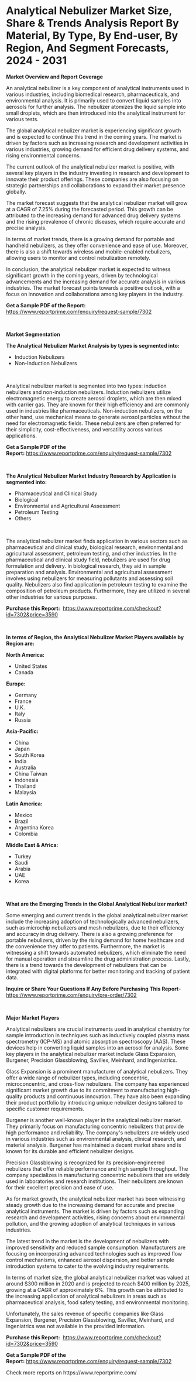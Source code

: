 <p><h1>Analytical Nebulizer Market Size, Share & Trends Analysis Report By Material, By Type, By End-user, By Region, And Segment Forecasts, 2024 - 2031</h1></p><p><strong>Market Overview and Report Coverage</strong></p>
<p><p>An analytical nebulizer is a key component of analytical instruments used in various industries, including biomedical research, pharmaceuticals, and environmental analysis. It is primarily used to convert liquid samples into aerosols for further analysis. The nebulizer atomizes the liquid sample into small droplets, which are then introduced into the analytical instrument for various tests.</p><p>The global analytical nebulizer market is experiencing significant growth and is expected to continue this trend in the coming years. The market is driven by factors such as increasing research and development activities in various industries, growing demand for efficient drug delivery systems, and rising environmental concerns.</p><p>The current outlook of the analytical nebulizer market is positive, with several key players in the industry investing in research and development to innovate their product offerings. These companies are also focusing on strategic partnerships and collaborations to expand their market presence globally.</p><p>The market forecast suggests that the analytical nebulizer market will grow at a CAGR of 7.25% during the forecasted period. This growth can be attributed to the increasing demand for advanced drug delivery systems and the rising prevalence of chronic diseases, which require accurate and precise analysis.</p><p>In terms of market trends, there is a growing demand for portable and handheld nebulizers, as they offer convenience and ease of use. Moreover, there is also a shift towards wireless and mobile-enabled nebulizers, allowing users to monitor and control nebulization remotely.</p><p>In conclusion, the analytical nebulizer market is expected to witness significant growth in the coming years, driven by technological advancements and the increasing demand for accurate analysis in various industries. The market forecast points towards a positive outlook, with a focus on innovation and collaborations among key players in the industry.</p></p>
<p><strong>Get a Sample PDF of the Report:</strong> <a href="https://www.reportprime.com/enquiry/request-sample/7302">https://www.reportprime.com/enquiry/request-sample/7302</a></p>
<p>&nbsp;</p>
<p><strong>Market Segmentation</strong></p>
<p><strong>The Analytical Nebulizer Market Analysis by types is segmented into:</strong></p>
<p><ul><li>Induction Nebulizers</li><li>Non-Induction Nebulizers</li></ul></p>
<p>&nbsp;</p>
<p><p>Analytical nebulizer market is segmented into two types: induction nebulizers and non-induction nebulizers. Induction nebulizers utilize electromagnetic energy to create aerosol droplets, which are then mixed with carrier gas. They are known for their high efficiency and are commonly used in industries like pharmaceuticals. Non-induction nebulizers, on the other hand, use mechanical means to generate aerosol particles without the need for electromagnetic fields. These nebulizers are often preferred for their simplicity, cost-effectiveness, and versatility across various applications.</p></p>
<p><strong>Get a Sample PDF of the Report:</strong>&nbsp;<a href="https://www.reportprime.com/enquiry/request-sample/7302">https://www.reportprime.com/enquiry/request-sample/7302</a></p>
<p>&nbsp;</p>
<p><strong>The Analytical Nebulizer Market Industry Research by Application is segmented into:</strong></p>
<p><ul><li>Pharmaceutical and Clinical Study</li><li>Biological</li><li>Environmental and Agricultural Assessment</li><li>Petroleum Testing</li><li>Others</li></ul></p>
<p>&nbsp;</p>
<p><p>The analytical nebulizer market finds application in various sectors such as pharmaceutical and clinical study, biological research, environmental and agricultural assessment, petroleum testing, and other industries. In the pharmaceutical and clinical study field, nebulizers are used for drug formulation and delivery. In biological research, they aid in sample preparation and analysis. Environmental and agricultural assessment involves using nebulizers for measuring pollutants and assessing soil quality. Nebulizers also find application in petroleum testing to examine the composition of petroleum products. Furthermore, they are utilized in several other industries for various purposes.</p></p>
<p><strong>Purchase this Report:</strong>&nbsp; <a href="https://www.reportprime.com/checkout?id=7302&price=3590">https://www.reportprime.com/checkout?id=7302&price=3590</a></p>
<p>&nbsp;</p>
<p><strong>In terms of Region, the Analytical Nebulizer Market Players available by Region are:</strong></p>
<p>
    <p> <strong> North America: </strong>
        <ul>
            <li>United States</li>
            <li>Canada</li>
        </ul>
        </p> 
    <p> <strong> Europe: </strong>
        <ul>
            <li>Germany</li>
            <li>France</li>
            <li>U.K.</li>
            <li>Italy</li>
            <li>Russia</li>
        </ul>
        </p> 
    <p> <strong> Asia-Pacific: </strong>
        <ul>
            <li>China</li>
            <li>Japan</li>
            <li>South Korea</li>
            <li>India</li>
            <li>Australia</li>
            <li>China Taiwan</li>
            <li>Indonesia</li>
            <li>Thailand</li>
            <li>Malaysia</li>
        </ul>
        </p> 
    <p> <strong> Latin America: </strong>
        <ul>
            <li>Mexico</li>
            <li>Brazil</li>
            <li>Argentina Korea</li>
            <li>Colombia</li>
        </ul>
        </p> 
    <p> <strong> Middle East & Africa: </strong>
        <ul>
            <li>Turkey</li>
            <li>Saudi</li>
            <li>Arabia</li>
            <li>UAE</li>
            <li>Korea</li>
        </ul>
    </p>
    </p>
<p>&nbsp;</p>
<p><strong>What are the Emerging Trends in the Global Analytical Nebulizer market?</strong></p>
<p><p>Some emerging and current trends in the global analytical nebulizer market include the increasing adoption of technologically advanced nebulizers, such as microchip nebulizers and mesh nebulizers, due to their efficiency and accuracy in drug delivery. There is also a growing preference for portable nebulizers, driven by the rising demand for home healthcare and the convenience they offer to patients. Furthermore, the market is witnessing a shift towards automated nebulizers, which eliminate the need for manual operation and streamline the drug administration process. Lastly, there is a trend towards the development of nebulizers that can be integrated with digital platforms for better monitoring and tracking of patient data.</p></p>
<p><strong>Inquire or Share Your Questions If Any Before Purchasing This Report</strong>- <a href="https://www.reportprime.com/enquiry/pre-order/7302">https://www.reportprime.com/enquiry/pre-order/7302</a></p>
<p>&nbsp;</p>
<p><strong>Major Market Players</strong></p>
<p><p>Analytical nebulizers are crucial instruments used in analytical chemistry for sample introduction in techniques such as inductively coupled plasma mass spectrometry (ICP-MS) and atomic absorption spectroscopy (AAS). These devices help in converting liquid samples into an aerosol for analysis. Some key players in the analytical nebulizer market include Glass Expansion, Burgener, Precision Glassblowing, Savillex, Meinhard, and Ingeniatrics.</p><p>Glass Expansion is a prominent manufacturer of analytical nebulizers. They offer a wide range of nebulizer types, including concentric, microconcentric, and cross-flow nebulizers. The company has experienced significant market growth due to its commitment to manufacturing high-quality products and continuous innovation. They have also been expanding their product portfolio by introducing unique nebulizer designs tailored to specific customer requirements. </p><p>Burgener is another well-known player in the analytical nebulizer market. They primarily focus on manufacturing concentric nebulizers that provide high performance and reliability. The company's nebulizers are widely used in various industries such as environmental analysis, clinical research, and material analysis. Burgener has maintained a decent market share and is known for its durable and efficient nebulizer designs.</p><p>Precision Glassblowing is recognized for its precision-engineered nebulizers that offer reliable performance and high sample throughput. The company specializes in manufacturing concentric nebulizers that are widely used in laboratories and research institutions. Their nebulizers are known for their excellent precision and ease of use.</p><p>As for market growth, the analytical nebulizer market has been witnessing steady growth due to the increasing demand for accurate and precise analytical instruments. The market is driven by factors such as expanding research and development activities, rising concerns about environmental pollution, and the growing adoption of analytical techniques in various industries.</p><p>The latest trend in the market is the development of nebulizers with improved sensitivity and reduced sample consumption. Manufacturers are focusing on incorporating advanced technologies such as improved flow control mechanisms, enhanced aerosol dispersion, and better sample introduction systems to cater to the evolving industry requirements.</p><p>In terms of market size, the global analytical nebulizer market was valued at around $300 million in 2020 and is projected to reach $400 million by 2025, growing at a CAGR of approximately 6%. This growth can be attributed to the increasing application of analytical nebulizers in areas such as pharmaceutical analysis, food safety testing, and environmental monitoring.</p><p>Unfortunately, the sales revenue of specific companies like Glass Expansion, Burgener, Precision Glassblowing, Savillex, Meinhard, and Ingeniatrics was not available in the provided information.</p></p>
<p><strong>Purchase this Report:</strong>&nbsp;&nbsp;<a href="https://www.reportprime.com/checkout?id=7302&price=3590">https://www.reportprime.com/checkout?id=7302&price=3590</a></p>
<p></p>
<p><strong>Get a Sample PDF of the Report:</strong>&nbsp;<a href="https://www.reportprime.com/enquiry/request-sample/7302">https://www.reportprime.com/enquiry/request-sample/7302</a></p>
<p>Check more reports on https://www.reportprime.com/</p>